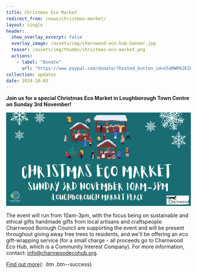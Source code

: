 ```yaml
---
title: Christmas Eco Market
redirect_from: /news/christmas-market/
layout: single
header:
  show_overlay_excerpt: false
  overlay_image: /assets/img/charnwood-eco-hub-banner.jpg
  teaser: /assets/img/thumbs/christmas-eco-market.png
  actions:
    - label: "Donate"
      url: "https://www.paypal.com/donate/?hosted_button_id=V54MWPK2EZGPY"
collection: updates
date: 2024-10-03
---
```


**Join us for a special Christmas Eco Market in Loughborough Town Centre on Sunday 3rd November!**

![Christmas Eco Market poster](/assets/img/christmas-eco-market.png)

The event will run from 10am-3pm, with the focus being on sustainable and ethical gifts handmade gifts from local artisans and craftspeople. Charnwood Borough Council are supporting the event and will be present throughout giving away free trees to residents, and we'll be offering an eco gift-wrapping service (for a small charge - all proceeds go to Charnwood Eco Hub, which is a Community Interest Company). For more information, contact: [info@charnwoodecohub.org](mailto:info@charnwoodecohub.org).

[Find out more](https://www.facebook.com/events/849353530362584/){: .btn .btn--success}

